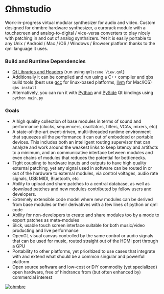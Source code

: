 # Ωhmstudio

Work-in-progress virtual modular synthesizer for audio and video.  Custom designed for ohmbre hardware synthesizer, a eurorack module with a touchscreen and analog-to-digital / vice-versa converters to play nicely with patching in and out of analog synthsizers.  Yet it is easily portable to any Unix / Android / Mac / iOS / Windows / Browser platform thanks to the qml language it uses.

### Build and Runtime Dependencies

* [Qt Libraries and Headers](https://www.qt.io/download-qt-installer) (run using `qmlscene View.qml`)
* Additionally it can be compiled and run using a C++ compiler and qbs build tools (best use [gcc](https://gcc.gnu.org/) for linux-based platforms, [llvm](http://releases.llvm.org/download.html) for Mac/iOS) `qbs install`
* Alternatively, you can run it with [Python](https://www.python.org/downloads/Python) and [PySide](https://wiki.qt.io/PySide2_GettingStarted) Qt bindings using `python main.py`

### Goals

* A high quality collection of base modules in terms of sound and performance (clocks, sequencers, oscillators, filters, VCAs, mixers, etc)
* A state-of-the-art event-driven, multi-threaded runtime environment that squeezes all the performance it can out of embedded or portable devices.  This includes both an intelligent routing supervisor that can analyze and work around the weakest links to keep latency and artifacts to a minimum, and an communicative interface between modules and even chains of modules that reduces the potential for bottlenecks.
* Tight coupling to hardware inputs and outputs to have high quality external patching, yet any signal used in software can be routed in or out of the hardware to external modules, via control voltages, audio rate signals, USB MIDI, Bluetooth, etc 
* Ability to upload and share patches to a central database, as well as download patches and new modules contributed by fellow users and developers.
* Extremely extensible code model where new modules can be derived from base modules or their derivatives with a few lines of python or qml code
* Ability for non-developers to create and share modules too by a mode to export patches as meta-modules
* Slick, usable touch screen interface suitable for both music/video producting and live performance
* OpenGL visual canvas controlled by the same control or audio signals that can be used for music, routed straight out of the HDMI port through a GPU 
* Portability to other platforms, yet prioritized to use cases that integrate with and extend what should be a common singular and powerful platform
* Open source software and low-cost or DIY commodity (yet specialized) open hardware, free of hindrance from (but often enhanced by) commercial interest

[![ohmbre](https://i.imgur.com/CpHEKZk.png)](https://vimeo.com/261403175 "Demo #1 - Toying with UI paradigm - click to watch")

